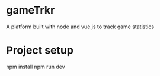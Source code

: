 # gameTrkr
A platform built with node and vue.js to track game statistics
# Project setup
npm install
npm run dev
